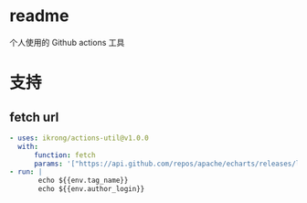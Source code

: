 # readme

个人使用的 Github actions 工具

# 支持

## fetch url

```yaml
- uses: ikrong/actions-util@v1.0.0
  with:
      function: fetch
      params: '["https://api.github.com/repos/apache/echarts/releases/latest","get",["tag_name","author.login"]]'
- run: |
       echo ${{env.tag_name}}
       echo ${{env.author_login}}
```